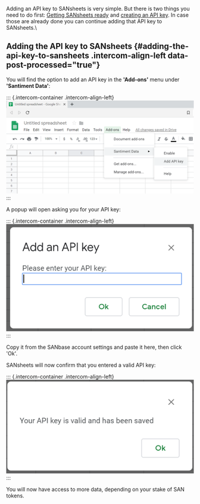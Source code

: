 Adding an API key to SANsheets is very simple. But there is two things
you need to do first: [Getting SANsheets
ready](/intercom-articles/getting-started/sansheets/setting-up-sansheets)
and [creating an API
key](https://sheets.santiment.net/account#api-keys). In case those are
already done you can continue adding that API key to SANsheets.\

Adding the API key to SANsheets {#adding-the-api-key-to-sansheets .intercom-align-left data-post-processed="true"}
-------------------------------

You will find the option to add an API key in the **\'Add-ons\'** menu
under **\'Santiment Data\'**:

::: {.intercom-container .intercom-align-left}
![](11_add_api_key.png)
:::

A popup will open asking you for your API key:

::: {.intercom-container .intercom-align-left}
![](12_add_api_key2.png)
:::

Copy it from the SANbase account settings and paste it here, then click
\'Ok\'.

SANsheets will now confirm that you entered a valid API key:

::: {.intercom-container .intercom-align-left}
![](13_add_api_key_confirmation.png)
:::

You will now have access to more data, depending on your stake of SAN
tokens.
